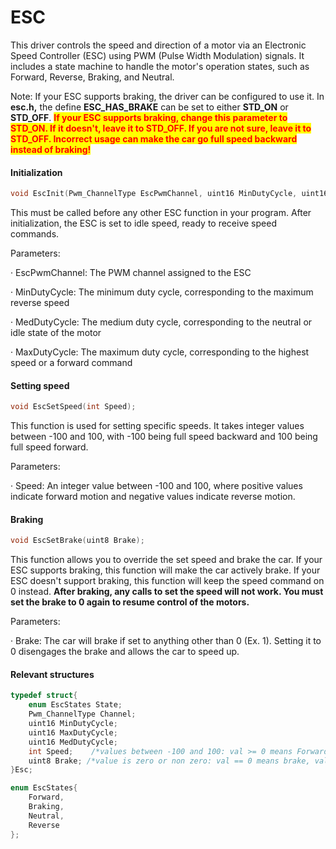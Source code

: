 # ESC

This driver controls the speed and direction of a motor via an Electronic Speed Controller (ESC) using PWM (Pulse Width Modulation) signals. It includes a state machine to handle the motor's operation states, such as Forward, Reverse, Braking, and Neutral.

Note: If your ESC supports braking, the driver can be configured to use it. In **esc.h,** the define **ESC\_HAS\_BRAKE** can be set to either **STD\_ON** or **STD\_OFF**. <mark style="color:red;">**If your ESC supports braking, change this parameter to STD\_ON. If it doesn't, leave it to STD\_OFF. If you are not sure, leave it to STD\_OFF. Incorrect usage can make the car go full speed backward instead of braking!**</mark>

#### Initialization

```c
void EscInit(Pwm_ChannelType EscPwmChannel, uint16 MinDutyCycle, uint16 MedDutyCycle, uint16 MaxDutyCycle);
```

This must be called before any other ESC function in your program. After initialization, the ESC is set to idle speed, ready to receive speed commands.

Parameters:

·       EscPwmChannel: The PWM channel assigned to the ESC

·       MinDutyCycle: The minimum duty cycle, corresponding to the maximum reverse speed

·       MedDutyCycle: The medium duty cycle, corresponding to the neutral or idle state of the motor

·       MaxDutyCycle: The maximum duty cycle, corresponding to the highest speed or a forward command

#### Setting speed

```c
void EscSetSpeed(int Speed);
```

This function is used for setting specific speeds. It takes integer values between -100 and 100, with -100 being full speed backward and 100 being full speed forward.

Parameters:

·       Speed: An integer value between -100 and 100, where positive values indicate forward motion and negative values indicate reverse motion.

#### Braking

```c
void EscSetBrake(uint8 Brake);
```

This function allows you to override the set speed and brake the car. If your ESC supports braking, this function will make the car actively brake. If your ESC doesn't support braking, this function will keep the speed command on 0 instead. **After braking, any calls to set the speed will not work. You must set the brake to 0 again to resume control of the motors.**

Parameters:

·       Brake: The car will brake if set to anything other than 0 (Ex. 1). Setting it to 0 disengages the brake and allows the car to speed up.

#### Relevant structures

```c
typedef struct{
    enum EscStates State;
    Pwm_ChannelType Channel;
    uint16 MinDutyCycle;
    uint16 MaxDutyCycle;
    uint16 MedDutyCycle;
    int Speed;    /*values between -100 and 100: val >= 0 means Forward, val < 0 means Reverse*/
    uint8 Brake; /*value is zero or non zero: val == 0 means brake, val != 0 means no brake*/
}Esc;
```

```c
enum EscStates{
    Forward,
    Braking,
    Neutral,
    Reverse
};
```
